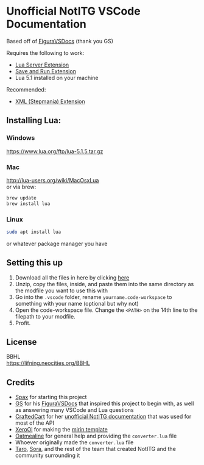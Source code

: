 # Unofficial NotITG VSCode Documentation

Based off of [FiguraVSDocs](https://github.com/GrandpaScout/FiguraRewriteVSDocs) (thank you GS)

Requires the following to work:
- [Lua Server Extension](https://marketplace.visualstudio.com/items?itemName=sumneko.lua)
- [Save and Run Extension](https://marketplace.visualstudio.com/items?itemName=wk-j.save-and-run)
- Lua 5.1 installed on your machine

Recommended:
- [XML (Stepmania) Extension](https://marketplace.visualstudio.com/items?itemName=fms-cat.xml-stepmania)

## Installing Lua:
### Windows
https://www.lua.org/ftp/lua-5.1.5.tar.gz

### Mac
http://lua-users.org/wiki/MacOsxLua  
or via brew:
```bash
brew update
brew install lua
```

### Linux
```bash
sudo apt install lua
```
or whatever package manager you have

## Setting this up
1. Download all the files in here by clicking [here](https://github.com/SpiritAxolotl/NotITG_VSDocs/archive/refs/heads/main.zip)
2. Unzip, copy the files, inside, and paste them into the same directory as the modfile you want to use this with
3. Go into the `.vscode` folder, rename `yourname.code-workspace` to something with your name (optional but why not)
4. Open the code-workspace file. Change the `<PATH>` on the 14th line to the filepath to your modfile.
5. Profit.

## License
BBHL  
https://lifning.neocities.org/BBHL

## Credits
- [Spax](https://github.com/SpiritAxolotl) for starting this project  
- [GS](https://github.com/GrandpaScout) for his [FiguraVSDocs](https://github.com/GrandpaScout/FiguraRewriteVSDocs) that inspired this project to begin with, as well as answering many VSCode and Lua questions  
- [CraftedCart](https://gitlab.com/CraftedCart) for her [unofficial NotITG documentation](https://craftedcart.gitlab.io/notitg_docs/) that was used for most of the API  
- [XeroOl](https://github.com/XeroOl) for making the [mirin template](https://xerool.github.io/notitg-mirin/)  
- [Oatmealine](https://oat.zone) for general help and providing the `converter.lua` file  
- Whoever originally made the `converter.lua` file  
- [Taro](https://github.com/TaroNuke), [Sora](https://heysora.net), and the rest of the team that created NotITG and the community surrounding it